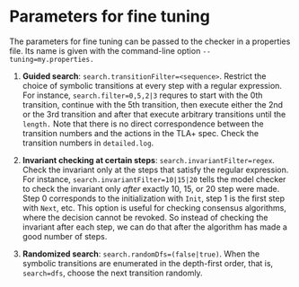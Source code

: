 Parameters for fine tuning
==========================

The parameters for fine tuning can be passed to the checker in a properties file.
Its name is given with the command-line option ``--tuning=my.properties.`` 

  1. __Guided search__: ``search.transitionFilter=<sequence>``. Restrict the choice of symbolic
  transitions at every step with a regular expression. For instance, ``search.filter=0,5,2|3``
  requres to start with the 0th transition, continue with the 5th transition,
  then execute either the 2nd or the 3rd transition and after that execute
  arbitrary transitions until the ``length.`` Note that there is no direct correspondence
  between the transition numbers and the actions in the TLA+ spec. Check the 
  transition numbers in ``detailed.log``.
  
  1. __Invariant checking at certain steps__: ``search.invariantFilter=regex``.
  Check the invariant only at the steps that satisfy the regular expression.
  For instance, ``search.invariantFilter=10|15|20`` tells the model checker to
  check the invariant only *after* exactly 10, 15, or 20 step were made. Step 0 corresponds
  to the initialization with ``Init``, step 1 is the first step with ``Next``, etc.
  This option is useful for checking consensus algorithms, where the decision
  cannot be revoked. So instead of checking the invariant after each step, we can
  do that after the algorithm has made a good number of steps. 
    
  1. __Randomized search__: ``search.randomDfs=(false|true)``. When the symbolic transitions
  are enumerated in the depth-first order, that is, ``search=dfs``, choose the next transition
  randomly.
